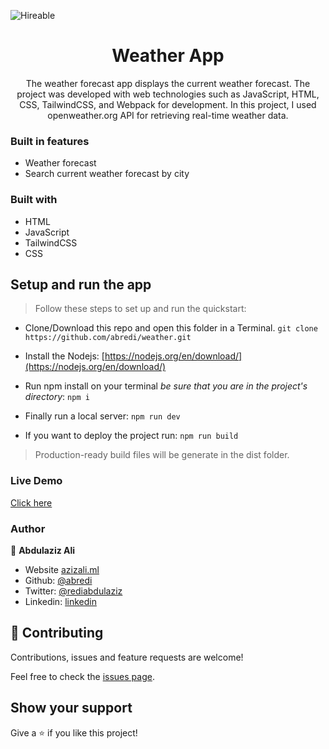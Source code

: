 ![Hireable](https://cdn.rawgit.com/hiendv/hireable/master/styles/default/yes.svg)

  <h1 align="center">Weather App</h1>

  <p align="center">
    The weather forecast app displays the current weather forecast. The project was developed with web technologies such as JavaScript, HTML, CSS, TailwindCSS, and Webpack for development. In this project, I used openweather.org API for retrieving real-time weather data.
  </p>

### Built in features

- Weather forecast
- Search current weather forecast by city 

### Built with

- HTML
- JavaScript
- TailwindCSS
- CSS

## Setup and run the app

> Follow these steps to set up and run the quickstart:
  - Clone/Download this repo and open this folder in a Terminal.
    `git clone https://github.com/abredi/weather.git`
  - Install the Nodejs:
  [https://nodejs.org/en/download/](https://nodejs.org/en/download/)

  - Run npm install on your terminal *be sure that you are in the project's directory*:
  `npm i`
  - Finally run a local server:
  `npm run dev`
  - If you want to deploy the project run: `npm run build`
  > Production-ready build files will be generate in the dist folder.

### Live Demo

[Click here](https://abredi.github.io/weather/)

### Author

👤 **Abdulaziz Ali**

- Website [azizali.ml](https://azizali.ml/)
- Github: [@abredi](https://github.com/abredi)
- Twitter: [@rediabdulaziz](https://twitter.com/rediabdulaziz)
- Linkedin: [linkedin](https://www.linkedin.com/in/abdulazizrediali/)

## 🤝 Contributing

Contributions, issues and feature requests are welcome!

Feel free to check the [issues page](https://github.com/abredi/weather/issues).

## Show your support

Give a ⭐️ if you like this project!

